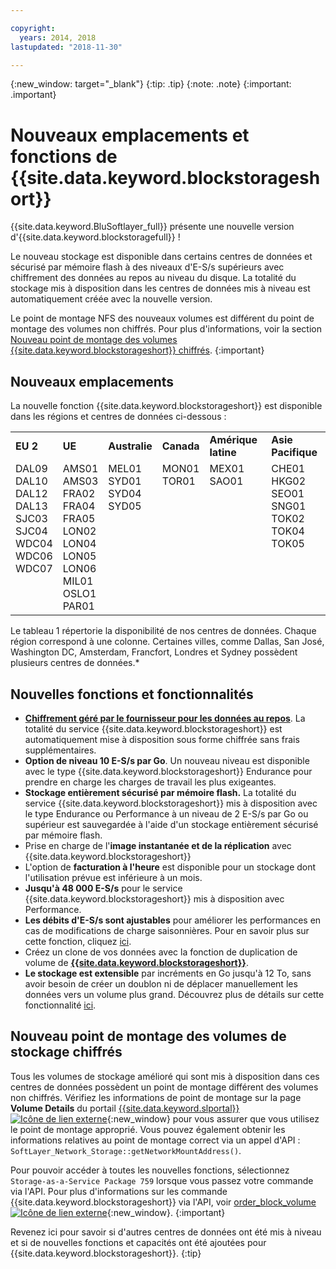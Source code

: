 ```yaml
---

copyright:
  years: 2014, 2018
lastupdated: "2018-11-30"

---
```

{:new_window: target="_blank"}
{:tip: .tip}
{:note: .note}
{:important: .important}

# Nouveaux emplacements et fonctions de {{site.data.keyword.blockstorageshort}}

{{site.data.keyword.BluSoftlayer_full}} présente une nouvelle version d'{{site.data.keyword.blockstoragefull}} !

Le nouveau stockage est disponible dans certains centres de données et sécurisé par mémoire flash à des niveaux d'E-S/s supérieurs avec chiffrement des données au repos au niveau du disque. La totalité du stockage mis à disposition dans les centres de données mis à niveau est automatiquement créée avec la nouvelle version.

Le point de montage NFS des nouveaux volumes est différent du point de montage des volumes non chiffrés. Pour plus d'informations, voir la section [Nouveau point de montage des volumes {{site.data.keyword.blockstorageshort}} chiffrés](#new-mount-point-for-encrypted-storage-volumes).
{:important}

## Nouveaux emplacements

La nouvelle fonction {{site.data.keyword.blockstorageshort}} est disponible dans les régions et centres de données ci-dessous :
<table role="presentation">
  <tr>
    <td><strong>EU 2</strong></td>
    <td><strong>UE</strong></td>
    <td><strong>Australie</strong></td>
    <td><strong>Canada</strong></td>
    <td><strong>Amérique latine</strong></td>
    <td><strong>Asie Pacifique</strong></td>
  </tr>
  <tr>
    <td>DAL09<br />
	DAL10<br />
	DAL12<br />
	DAL13<br />
	SJC03<br />
        SJC04<br />
	WDC04<br />
	WDC06<br />
	WDC07<br />
	<br /><br /><br />
    </td>
    <td>AMS01<br />
        AMS03<br />
	FRA02<br />
	FRA04<br />
	FRA05<br />
	LON02<br />
	LON04<br />
	LON05<br />
	LON06<br />
	MIL01<br />
	OSLO1<br />
	PAR01<br />
    </td>
    <td>MEL01<br />
        SYD01<br />
        SYD04<br />
        SYD05<br />
        <br /><br /><br /><br /><br /><br /><br /><br />
    </td>
    <td>MON01<br />
        TOR01<br />
	<br /><br /><br /><br /><br /><br /><br /><br /><br /><br />
    </td>
    <td>MEX01<br />
        SAO01<br />
	<br /><br /><br /><br /><br /><br /><br /><br /><br /><br />
    </td>
    <td>CHE01<br />
        HKG02<br />
	SEO01<br />
	SNG01<br />
        TOK02<br />
	TOK04<br />
	TOK05<br />
	<br /><br /><br /><br /><br />
    </td>
  </tr>
</table>

Le tableau 1 répertorie la disponibilité de nos centres de données. Chaque région correspond à une colonne. Certaines villes, comme Dallas, San José, Washington DC, Amsterdam, Francfort, Londres et Sydney possèdent plusieurs centres de données.*

## Nouvelles fonctions et fonctionnalités

- **[Chiffrement géré par le fournisseur pour les données au repos](block-file-storage-encryption-rest.html)**.
  La totalité du service {{site.data.keyword.blockstorageshort}} est automatiquement mise à disposition sous forme chiffrée sans frais supplémentaires.
- **Option de niveau 10 E-S/s par Go**.
  Un nouveau niveau est disponible avec le type {{site.data.keyword.blockstorageshort}} Endurance pour prendre en charge les charges de travail les plus exigeantes.
- **Stockage entièrement sécurisé par mémoire flash.**
  La totalité du service {{site.data.keyword.blockstorageshort}} mis à disposition avec le type Endurance ou Performance à un niveau de 2 E-S/s par Go ou supérieur est sauvegardée à l'aide d'un stockage entièrement sécurisé par mémoire flash.
- Prise en charge de l'**image instantanée et de la réplication** avec {{site.data.keyword.blockstorageshort}}
- L'option de **facturation à l'heure** est disponible pour un stockage dont l'utilisation prévue est inférieure à un mois.
- **Jusqu'à 48 000 E-S/s** pour le service {{site.data.keyword.blockstorageshort}} mis à disposition avec Performance.
- **Les débits d'E-S/s sont ajustables** pour améliorer les performances en cas de modifications de charge saisonnières. Pour en savoir plus sur cette fonction, cliquez [ici](adjustable-iops.html).
- Créez un clone de vos données avec la fonction de duplication de volume de **[{{site.data.keyword.blockstorageshort}}](how-to-create-duplicate-volume.html)**.
- **Le stockage est extensible** par incréments en Go jusqu'à 12 To, sans avoir besoin de créer un doublon ni de déplacer manuellement les données vers un volume plus grand. Découvrez plus de détails sur cette fonctionnalité [ici](expandable_block_storage.html).

## Nouveau point de montage des volumes de stockage chiffrés

Tous les volumes de stockage amélioré qui sont mis à disposition dans ces centres de données possèdent un point de montage différent des volumes non chiffrés. Vérifiez les informations de point de montage sur la page **Volume Details** du portail [{{site.data.keyword.slportal}} ![Icône de lien externe](../../icons/launch-glyph.svg "Icône de lien externe")](https://control.softlayer.com/){:new_window} pour vous assurer que vous utilisez le point de montage approprié. Vous pouvez également obtenir les informations relatives au point de montage correct via un appel d'API : `SoftLayer_Network_Storage::getNetworkMountAddress()`.

Pour pouvoir accéder à toutes les nouvelles fonctions, sélectionnez `Storage-as-a-Service Package 759` lorsque vous passez votre commande via l'API. Pour plus d'informations sur les commande {{site.data.keyword.blockstorageshort}} via l'API, voir [order_block_volume ![Icône de lien externe](../../icons/launch-glyph.svg "Icône de lien externe")](https://softlayer-python.readthedocs.io/en/latest/api/managers/block.html#SoftLayer.managers.block.BlockStorageManager.order_block_volume){:new_window}.
{:important}

Revenez ici pour savoir si d'autres centres de données ont été mis à niveau et si de nouvelles fonctions et capacités ont été ajoutées pour {{site.data.keyword.blockstorageshort}}.
{:tip}
